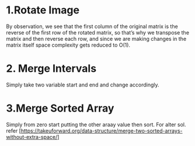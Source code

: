 # 1.Rotate Image
By observation, we see that the first column of the original matrix is the reverse of the first row of the rotated matrix, so that’s why we transpose the matrix and then reverse each row, and since we are making changes in the matrix itself space complexity gets reduced to O(1).

# 2. Merge Intervals
Simply take two variable start and end and change accordingly.

# 3.Merge Sorted Array
Simply from zero start putting the other araay value then sort.
For alter sol. refer [https://takeuforward.org/data-structure/merge-two-sorted-arrays-without-extra-space/]
